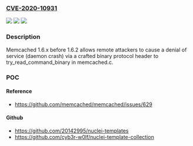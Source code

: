### [CVE-2020-10931](https://cve.mitre.org/cgi-bin/cvename.cgi?name=CVE-2020-10931)
![](https://img.shields.io/static/v1?label=Product&message=n%2Fa&color=blue)
![](https://img.shields.io/static/v1?label=Version&message=n%2Fa&color=blue)
![](https://img.shields.io/static/v1?label=Vulnerability&message=n%2Fa&color=brighgreen)

### Description

Memcached 1.6.x before 1.6.2 allows remote attackers to cause a denial of service (daemon crash) via a crafted binary protocol header to try_read_command_binary in memcached.c.

### POC

#### Reference
- https://github.com/memcached/memcached/issues/629

#### Github
- https://github.com/20142995/nuclei-templates
- https://github.com/cyb3r-w0lf/nuclei-template-collection

